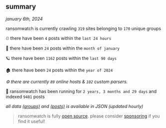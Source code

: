 
## summary
_january 6th, 2024_

ransomwatch is currently crawling `319` sites belonging to `170` unique groups

⏲ there have been `4` posts within the `last 24 hours`

🦈 there have been `24` posts within the `month of january`

🪐 there have been `1162` posts within the `last 90 days`

🏚 there have been `24` posts within the `year of 2024`

_⚙️ there are currently `89` online hosts & `102` custom parsers._

🦕 ransomwatch has been running for `2 years, 3 months and 29 days` and indexed `9481` posts

_all data  [(groups)](http://ransomwhat.telemetry.ltd/groups) and [(posts)](http://ransomwhat.telemetry.ltd/posts) is available in JSON (updated hourly)_

> ransomwatch is fully [open source](https://github.com/joshhighet/ransomwatch#ransomwatch--). please consider [sponsoring](https://github.com/sponsors/joshhighet) if you find it useful!
